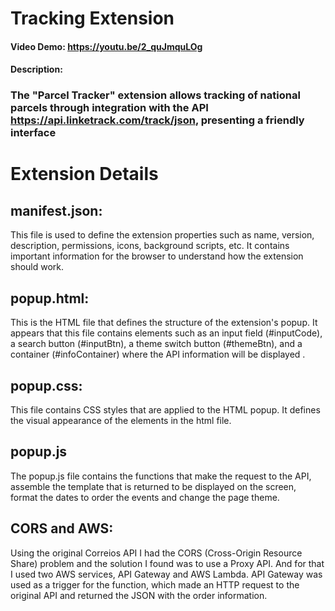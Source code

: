 # Tracking Extension
#### Video Demo:  https://youtu.be/2_quJmquLOg
#### Description:

### The "Parcel Tracker" extension allows tracking of national parcels through integration with the API https://api.linketrack.com/track/json, presenting a friendly interface

# Extension Details
## manifest.json:
This file is used to define the extension properties such as name, version, description, permissions, icons, background scripts, etc. It contains important information for the browser to understand how the extension should work.

## popup.html:
This is the HTML file that defines the structure of the extension's popup. It appears that this file contains elements such as an input field (#inputCode), a search button (#inputBtn), a theme switch button (#themeBtn), and a container (#infoContainer) where the API information will be displayed .

## popup.css:
This file contains CSS styles that are applied to the HTML popup. It defines the visual appearance of the elements in the html file.

## popup.js
The popup.js file contains the functions that make the request to the API, assemble the template that is returned to be displayed on the screen, format the dates to order the events and change the page theme.

## CORS and AWS:
Using the original Correios API I had the CORS (Cross-Origin Resource Share) problem and the solution I found was to use a Proxy API. And for that I used two AWS services, API Gateway and AWS Lambda. API Gateway was used as a trigger for the function, which made an HTTP request to the original API and returned the JSON with the order information.

